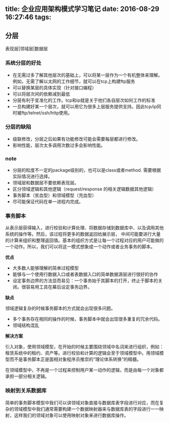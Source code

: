 title: 企业应用架构模式学习笔记
date: 2016-08-29 16:27:46
tags:
---


## 分层

表现层|领域层|数据层

### 系统分层的好处

* 在无需过多了解其他层次的基础上，可以将某一层作为一个有机整体来理解。例如，无需了解以太网的工作细节，就可以在tcp上构建ftp服务
* 可以替换某层的具体实现（针对接口编程）
* 可以将层次间的依赖减到最低
* 分层有利于变准化的工作。tcp和ip就是关于他们各自层次如何工作的标准
* 一旦构建好某一个层次，就可以用它为很多上层服务提供支持。因此tcp/ip同时被ftp/telnet/ssh/http使用。

### 分层的缺陷

* 级联修改，分层之后如果有功能修改可能会需要每层都进行修改。
* 影响性能，层次太多调用次数过多会影响性能。

### note

* 分层的粒度不一定的package级别的，也可以是class或者method. 需要根据实际情况进行选择。
* 领域层和数据层不要依赖表现层。
* 区分领域逻辑和其他逻辑（request/response 的相关逻辑数据其他逻辑）
* 事务脚本（贫血型）和领域模型（充血型）
* 尽可能保证代码在单一进程内完成。

### 事务脚本

从表示层获得输入，进行校验和计算处理、将数据存储到数据库中、以及调用其他系统的操作等。然后，该过程将更多的数据返回给展示层， 中间可能要进行大量的计算来组织和整理返回值。基本的组织方式是让每一个过程对应的用户可能做的一个动作。所以，我们可以将这一模式想象成一个动作或者业务事务的脚本。

**优点**

* 大多数人能够理解的简单过程模型
* 能够与一个使用行数据入口或者表数据入口的简单数据源层进行很好的协作
* 设定事务边界的方法显而易见：一个事务始于其脚本的打开，终止于脚本的关闭。很容易用工具在幕后设定事务边界。

**缺点**

领域逻辑复杂的时候事务脚本的方式就会出现很多问题。
* 多个事务存在相同的操作的时候，事务脚本中就会出现很多重复的冗余代码。
* 领域结构混乱

**解决方案**

引入对象，使用领域模型，在开始的时候主要围绕领域中名词来进行组织，例如：租赁系统中的租约、资产等。进行校验和计算的逻辑会至于领域模型中。用领域模型而不是事务脚本正是面相对象程序员推崇的“理论体系转换”的精髓。

在领域模型中，不再是一个过程来控制用户某一动作的逻辑，而是由每一个对象都承担一部分相关逻辑。

### 映射到关系数据库
简单的事务脚本模型中我们可以讲领域对象直接与数据库表字段进行对应，而在复杂的领域模型中我们通常需要构建一个数据映射器来与数据库表的字段进行一一映射，这样我们的领域对象可以使用映射对象来进行数据库操作。

